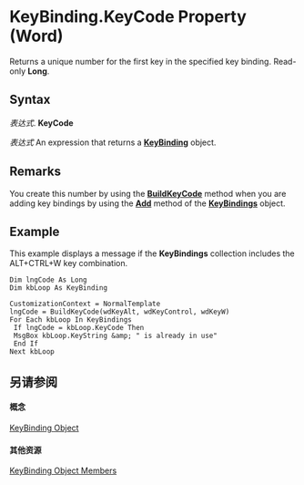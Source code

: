 
# KeyBinding.KeyCode Property (Word)

Returns a unique number for the first key in the specified key binding. Read-only  **Long**.


## Syntax

 _表达式_. **KeyCode**

 _表达式_ An expression that returns a **[KeyBinding](0f691196-76ef-135d-a8c9-b2fb9f9ac695.md)** object.


## Remarks

You create this number by using the  **[BuildKeyCode](0bbc515d-5f39-fed8-2b86-99979af928a9.md)** method when you are adding key bindings by using the **[Add](b73a8af4-6e8f-7613-a8a5-b0c9f7c995ae.md)** method of the **[KeyBindings](d2e38b04-b7e1-b35c-e511-5988d132b074.md)** object.


## Example

This example displays a message if the  **KeyBindings** collection includes the ALT+CTRL+W key combination.


```
Dim lngCode As Long 
Dim kbLoop As KeyBinding 
 
CustomizationContext = NormalTemplate 
lngCode = BuildKeyCode(wdKeyAlt, wdKeyControl, wdKeyW) 
For Each kbLoop In KeyBindings 
 If lngCode = kbLoop.KeyCode Then 
 MsgBox kbLoop.KeyString &amp; " is already in use" 
 End If 
Next kbLoop
```


## 另请参阅


#### 概念


[KeyBinding Object](0f691196-76ef-135d-a8c9-b2fb9f9ac695.md)
#### 其他资源


[KeyBinding Object Members](http://msdn.microsoft.com/library/ff0776e1-3695-a392-992b-9d5a772449dc%28Office.15%29.aspx)